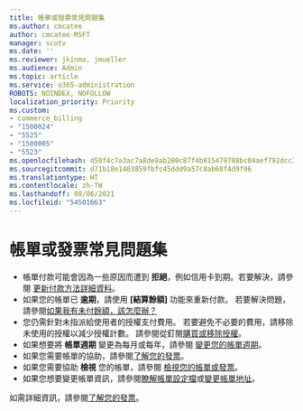 ```yaml
---
title: 帳單或發票常見問題集
ms.author: cmcatee
author: cmcatee-MSFT
manager: scotv
ms.date: ''
ms.reviewer: jkinma, jmueller
ms.audience: Admin
ms.topic: article
ms.service: o365-administration
ROBOTS: NOINDEX, NOFOLLOW
localization_priority: Priority
ms.custom:
- commerce_billing
- "1500024"
- "5525"
- "1500005"
- "5523"
ms.openlocfilehash: d50f4c7a3ac7a8de8ab280c87f4b815479788bc04aef792dcc3e503bed5b2f03
ms.sourcegitcommit: d71b18e1403859fbfc45ddd9a57c8ab68f4d9f96
ms.translationtype: HT
ms.contentlocale: zh-TW
ms.lasthandoff: 08/06/2021
ms.locfileid: "54501663"
---
```

# <a name="billing-or-invoice-faq"></a>帳單或發票常見問題集

- 帳單付款可能會因為一些原因而遭到 **拒絕**，例如信用卡到期。若要解決，請參閱 [更新付款方法詳細資料](/microsoft-365/commerce/billing-and-payments/manage-payment-methods#update-payment-method-details)。
- 如果您的帳單已 **逾期**，請使用 **[結算餘額]** 功能來重新付款。 若要解決問題，請參閱[如果我有未付餘額，該怎麼辦？](/microsoft-365/commerce/billing-and-payments/pay-for-your-subscription#what-if-i-have-an-outstanding-balance)
- 您仍需針對未指派給使用者的授權支付費用。 若要避免不必要的費用，請移除未使用的授權以減少授權計數。 請參閱從釘閱[購買或移除授權](/microsoft-365/commerce/licenses/buy-licenses)。
- 如果想要將 **帳單週期** 變更為每月或每年，請參閱 [變更您的帳單週期](/microsoft-365/commerce/billing-and-payments/change-payment-frequency)。
- 如果您需要帳單的協助，請參閱[了解您的發票](/microsoft-365/commerce/billing-and-payments/understand-your-invoice2)。
- 如果您需要協助 **檢視** 您的帳單，請參閱 [檢視您的帳單或發票](/microsoft-365/commerce/billing-and-payments/view-your-bill-or-invoice)。
- 如果您想要變更帳單資訊，請參閱[瞭解帳單設定檔](/microsoft-365/commerce/billing-and-payments/manage-billing-profiles)或[變更帳單地址](/microsoft-365/commerce/billing-and-payments/change-your-billing-addresses)。

如需詳細資訊，請參閱[了解您的發票](/microsoft-365/commerce/billing-and-payments/understand-your-invoice2)。